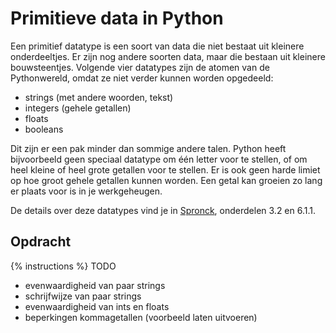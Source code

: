 # Primitieve data in Python
Een primitief datatype is een soort van data die niet bestaat uit kleinere onderdeeltjes. Er zijn nog andere soorten data, maar die bestaan uit kleinere bouwsteentjes. Volgende vier datatypes zijn de atomen van de Pythonwereld, omdat ze niet verder kunnen worden opgedeeld:

* strings (met andere woorden, tekst)
* integers (gehele getallen)
* floats
* booleans

Dit zijn er een pak minder dan sommige andere talen. Python heeft bijvoorbeeld geen speciaal datatype om één letter voor te stellen, of om heel kleine of heel grote getallen voor te stellen. Er is ook geen harde limiet op hoe groot gehele getallen kunnen worden. Een getal kan groeien zo lang er plaats voor is in je werkgeheugen.

De details over deze datatypes vind je in [Spronck](http://www.spronck.net/pythonbook/pythonboek.pdf), onderdelen 3.2 en 6.1.1.

## Opdracht
{% instructions %}
TODO
- evenwaardigheid van paar strings
- schrijfwijze van paar strings
- evenwaardigheid van ints en floats
- beperkingen kommagetallen (voorbeeld laten uitvoeren)
